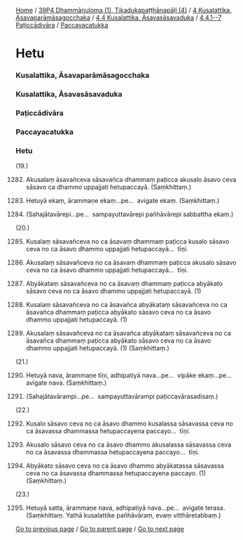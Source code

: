 
[Home](/) / [39P4 Dhammānuloma (1), Tikadukapaṭṭhānapāḷi (4)](/tipitaka/39P4.md) / [4 Kusalattika, Āsavaparāmāsagocchaka](/tipitaka/39P4/4.md) / [4.4 Kusalattika, Āsavasāsavaduka](/tipitaka/39P4/4/4.4.md) / [4.4.1--7 Paṭiccādivāra](/tipitaka/39P4/4/4.4/4.4.1--7.md) / [Paccayacatukka](/tipitaka/39P4/4/4.4/4.4.1--7/Paccayacatukka.md)

# Hetu

### Kusalattika, Āsavaparāmāsagocchaka

### Kusalattika, Āsavasāsavaduka

### Paṭiccādivāra

### Paccayacatukka

### Hetu

(19.)

1282. Akusalaṃ āsavañceva sāsavañca dhammaṃ paṭicca akusalo āsavo ceva sāsavo ca dhammo uppajjati hetupaccayā. (Saṃkhittaṃ.)

1283. Hetuyā ekaṃ, ārammaṇe ekaṃ…pe…  avigate ekaṃ. (Saṃkhittaṃ.)

1284. (Sahajātavārepi…pe…  sampayuttavārepi pañhāvārepi sabbattha ekaṃ.)

(20.)

1285. Kusalaṃ sāsavañceva no ca āsavaṃ dhammaṃ paṭicca kusalo sāsavo ceva no ca āsavo dhammo uppajjati hetupaccayā…  tīṇi.

1286. Akusalaṃ sāsavañceva no ca āsavaṃ dhammaṃ paṭicca akusalo sāsavo ceva no ca āsavo dhammo uppajjati hetupaccayā…  tīṇi.

1287. Abyākataṃ sāsavañceva no ca āsavaṃ dhammaṃ paṭicca abyākato sāsavo ceva no ca āsavo dhammo uppajjati hetupaccayā. (1)

1288. Kusalaṃ sāsavañceva no ca āsavañca abyākataṃ sāsavañceva no ca āsavañca dhammaṃ paṭicca abyākato sāsavo ceva no ca āsavo dhammo uppajjati hetupaccayā. (1)

1289. Akusalaṃ sāsavañceva no ca āsavañca abyākataṃ sāsavañceva no ca āsavañca dhammaṃ paṭicca abyākato sāsavo ceva no ca āsavo dhammo uppajjati hetupaccayā. (1) (Saṃkhittaṃ.)

(21.)

1290. Hetuyā nava, ārammaṇe tīṇi, adhipatiyā nava…pe…  vipāke ekaṃ…pe…  avigate nava. (Saṃkhittaṃ.)

1291. (Sahajātavārampi…pe…  sampayuttavārampi paṭiccavārasadisaṃ.)

(22.)

1292. Kusalo sāsavo ceva no ca āsavo dhammo kusalassa sāsavassa ceva no ca āsavassa dhammassa hetupaccayena paccayo…  tīṇi.

1293. Akusalo sāsavo ceva no ca āsavo dhammo akusalassa sāsavassa ceva no ca āsavassa dhammassa hetupaccayena paccayo…  tīṇi.

1294. Abyākato sāsavo ceva no ca āsavo dhammo abyākatassa sāsavassa ceva no ca āsavassa dhammassa hetupaccayena paccayo. (1) (Saṃkhittaṃ.)

(23.)

1295. Hetuyā satta, ārammaṇe nava, adhipatiyā nava…pe…  avigate terasa. (Saṃkhittaṃ. Yathā kusalattike pañhāvāraṃ, evaṃ vitthāretabbaṃ.)

[Go to previous page](/tipitaka/39P4/4/4.4/4.4.1--7/Paccayacatukka.md) / [Go to parent page](/tipitaka/39P4/4/4.4/4.4.1--7/Paccayacatukka.md) / [Go to next page](/tipitaka/39P4/4/4.5.md)


